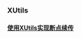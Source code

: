 ### XUtils
#### [使用XUtils实现断点续传](https://github.com/ningbaoqi/ComputerNetWork/commit/0283ec01a3ae2707363a4bdc5b0e38f46bf16e63)
